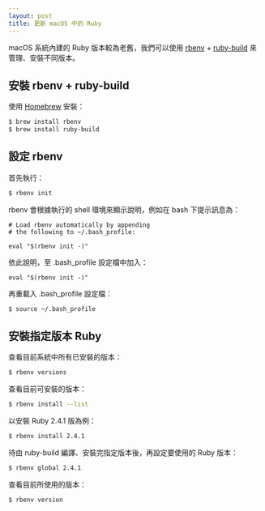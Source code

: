 ```yaml
---
layout: post
title: 更新 macOS 中的 Ruby
---
```


macOS 系統內建的 Ruby 版本較為老舊，我們可以使用 [rbenv](https://github.com/rbenv/rbenv) + [ruby-build](https://github.com/rbenv/ruby-build) 來管理、安裝不同版本。

## 安裝 rbenv + ruby-build

使用 [Homebrew](http://brew.sh/index_zh-tw.html) 安裝：

```bash
$ brew install rbenv
$ brew install ruby-build
```

## 設定 rbenv

首先執行：

```bash
$ rbenv init
```

rbenv 會根據執行的 shell 環境來顯示說明，例如在 bash 下提示訊息為：

```
# Load rbenv automatically by appending
# the following to ~/.bash_profile:

eval "$(rbenv init -)"

```

依此說明，至 .bash_profile 設定檔中加入：

```
eval "$(rbenv init -)"
```

再重載入 .bash_profile 設定檔：

```bash
$ source ~/.bash_profile
```

## 安裝指定版本 Ruby

查看目前系統中所有已安裝的版本：

```bash
$ rbenv versions
```

查看目前可安裝的版本：

```bash
$ rbenv install --list
```

以安裝 Ruby 2.4.1 版為例：

```bash
$ rbenv install 2.4.1
```

待由 ruby-build 編譯、安裝完指定版本後，再設定要使用的 Ruby 版本：

```bash
$ rbenv global 2.4.1
```

查看目前所使用的版本：

```bash
$ rbenv version
```